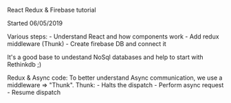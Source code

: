 React Redux & Firebase tutorial


Started 06/05/2019

Various steps:
    - Understand React and how components work
    - Add redux middleware (Thunk)
    - Create firebase DB and connect it

It's a good base to undestand NoSql databases and help to start with Rethinkdb ;)

Redux & Async code:
 To better understand Async communication, we use a middleware => "Thunk".
  Thunk:
    - Halts the dispatch
    - Perform async request 
    - Resume dispatch
